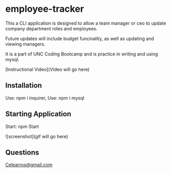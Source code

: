 # employee-tracker


This a CLI application is designed to allow a team manager or ceo to update company department roles and employees. 

Future updates will include budget funcinality, as well as updating and viewing managers.

It is a part of UNC Coding Bootcamp and is practice in writing and using mysql.

[Instructional Video](Video will go here)

## Installation

Use: npm i inquirer, 
Use: npm i mysql

## Starting Application
Start: npm Start

![screenshot](gif will go here)

## Questions
Celparros@gmail.com
